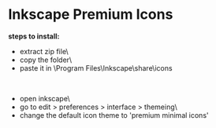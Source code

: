 # Inkscape Premium Icons
**steps to install:**

- extract zip file\
- copy the folder\
- paste it in \Program Files\Inkscape\share\icons

<br />

- open inkscape\
- go to edit > preferences > interface > themeing\
- change the default icon theme to 'premium minimal icons'

